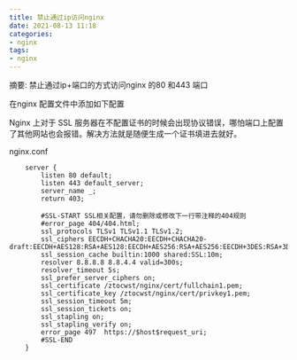 ```yaml
---
title: 禁止通过ip访问nginx
date: 2021-08-13 11:18
categories:
- nginx
tags:
- nginx
---
```

	
	
摘要: 禁止通过ip+端口的方式访问nginx 的80 和443 端口
<!-- more -->


在nginx 配置文件中添加如下配置

Nginx 上对于 SSL 服务器在不配置证书的时候会出现协议错误，哪怕端口上配置了其他网站也会报错。解决方法就是随便生成一个证书填进去就好。

nginx.conf
```
    server {
        listen 80 default;
        listen 443 default_server;
        server_name _;
        return 403;

        #SSL-START SSL相关配置，请勿删除或修改下一行带注释的404规则
        #error_page 404/404.html;
        ssl_protocols TLSv1 TLSv1.1 TLSv1.2;
        ssl_ciphers EECDH+CHACHA20:EECDH+CHACHA20-draft:EECDH+AES128:RSA+AES128:EECDH+AES256:RSA+AES256:EECDH+3DES:RSA+3DES:!MD5;
        ssl_session_cache builtin:1000 shared:SSL:10m;
        resolver 8.8.8.8 8.8.4.4 valid=300s;
        resolver_timeout 5s;
        ssl_prefer_server_ciphers on;
        ssl_certificate /ztocwst/nginx/cert/fullchain1.pem;
        ssl_certificate_key /ztocwst/nginx/cert/privkey1.pem;
        ssl_session_timeout 5m;
        ssl_session_tickets on;
        ssl_stapling on;
        ssl_stapling_verify on;
        error_page 497  https://$host$request_uri;
        #SSL-END
    }
```